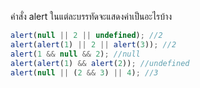 คำสั่ง alert ในแต่ละบรรทัดจะแสดงค่าเป็นอะไรบ้าง

```js
alert(null || 2 || undefined); //2
alert(alert(1) || 2 || alert(3)); //2
alert(1 && null && 2); //null
alert(alert(1) && alert(2)); //undefined
alert(null || (2 && 3) || 4); //3
```
